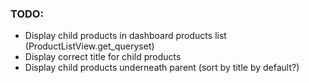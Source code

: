 

### TODO:
 
* Display child products in dashboard products list (ProductListView.get_queryset)
* Display correct title for child products
* Display child products underneath parent (sort by title by default?)
